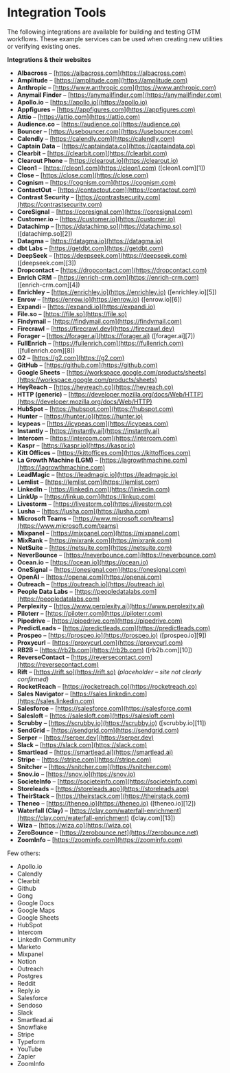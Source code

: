 # Integration Tools

The following integrations are available for building and testing GTM workflows. These example services can be used when creating new utilities or verifying existing ones.

**Integrations & their websites**

* **Albacross** – [https://albacross.com](https://albacross.com)
* **Amplitude** – [https://amplitude.com](https://amplitude.com)
* **Anthropic** – [https://www.anthropic.com](https://www.anthropic.com)
* **Anymail Finder** – [https://anymailfinder.com](https://anymailfinder.com)
* **Apollo.io** – [https://apollo.io](https://apollo.io)
* **Appfigures** – [https://appfigures.com](https://appfigures.com)
* **Attio** – [https://attio.com](https://attio.com)
* **Audience.co** – [https://audience.co](https://audience.co)
* **Bouncer** – [https://usebouncer.com](https://usebouncer.com)
* **Calendly** – [https://calendly.com](https://calendly.com)
* **Captain Data** – [https://captaindata.co](https://captaindata.co)
* **Clearbit** – [https://clearbit.com](https://clearbit.com)
* **Clearout Phone** – [https://clearout.io](https://clearout.io)
* **Cleon1** – [https://cleon1.com](https://cleon1.com) ([cleon1.com][1])
* **Close** – [https://close.com](https://close.com)
* **Cognism** – [https://cognism.com](https://cognism.com)
* **ContactOut** – [https://contactout.com](https://contactout.com)
* **Contrast Security** – [https://contrastsecurity.com](https://contrastsecurity.com)
* **CoreSignal** – [https://coresignal.com](https://coresignal.com)
* **Customer.io** – [https://customer.io](https://customer.io)
* **Datachimp** – [https://datachimp.so](https://datachimp.so) ([datachimp.so][2])
* **Datagma** – [https://datagma.io](https://datagma.io)
* **dbt Labs** – [https://getdbt.com](https://getdbt.com)
* **DeepSeek** – [https://deepseek.com](https://deepseek.com) ([deepseek.com][3])
* **Dropcontact** – [https://dropcontact.com](https://dropcontact.com)
* **Enrich CRM** – [https://enrich-crm.com](https://enrich-crm.com) ([enrich-crm.com][4])
* **Enrichley** – [https://enrichley.io](https://enrichley.io) ([enrichley.io][5])
* **Enrow** – [https://enrow.io](https://enrow.io) ([enrow.io][6])
* **Expandi** – [https://expandi.io](https://expandi.io)
* **File.so** – [https://file.so](https://file.so)
* **Findymail** – [https://findymail.com](https://findymail.com)
* **Firecrawl** – [https://firecrawl.dev](https://firecrawl.dev)
* **Forager** – [https://forager.ai](https://forager.ai) ([forager.ai][7])
* **FullEnrich** – [https://fullenrich.com](https://fullenrich.com) ([fullenrich.com][8])
* **G2** – [https://g2.com](https://g2.com)
* **GitHub** – [https://github.com](https://github.com)
* **Google Sheets** – [https://workspace.google.com/products/sheets](https://workspace.google.com/products/sheets)
* **HeyReach** – [https://heyreach.co](https://heyreach.co)
* **HTTP (generic)** – [https://developer.mozilla.org/docs/Web/HTTP](https://developer.mozilla.org/docs/Web/HTTP)
* **HubSpot** – [https://hubspot.com](https://hubspot.com)
* **Hunter** – [https://hunter.io](https://hunter.io)
* **Icypeas** – [https://icypeas.com](https://icypeas.com)
* **Instantly** – [https://instantly.ai](https://instantly.ai)
* **Intercom** – [https://intercom.com](https://intercom.com)
* **Kaspr** – [https://kaspr.io](https://kaspr.io)
* **Kitt Offices** – [https://kittoffices.com](https://kittoffices.com)
* **La Growth Machine (LGM)** – [https://lagrowthmachine.com](https://lagrowthmachine.com)
* **LeadMagic** – [https://leadmagic.io](https://leadmagic.io)
* **Lemlist** – [https://lemlist.com](https://lemlist.com)
* **LinkedIn** – [https://linkedin.com](https://linkedin.com)
* **LinkUp** – [https://linkup.com](https://linkup.com)
* **Livestorm** – [https://livestorm.co](https://livestorm.co)
* **Lusha** – [https://lusha.com](https://lusha.com)
* **Microsoft Teams** – [https://www.microsoft.com/teams](https://www.microsoft.com/teams)
* **Mixpanel** – [https://mixpanel.com](https://mixpanel.com)
* **MixRank** – [https://mixrank.com](https://mixrank.com)
* **NetSuite** – [https://netsuite.com](https://netsuite.com)
* **NeverBounce** – [https://neverbounce.com](https://neverbounce.com)
* **Ocean.io** – [https://ocean.io](https://ocean.io)
* **OneSignal** – [https://onesignal.com](https://onesignal.com)
* **OpenAI** – [https://openai.com](https://openai.com)
* **Outreach** – [https://outreach.io](https://outreach.io)
* **People Data Labs** – [https://peopledatalabs.com](https://peopledatalabs.com)
* **Perplexity** – [https://www.perplexity.ai](https://www.perplexity.ai)
* **Piloterr** – [https://piloterr.com](https://piloterr.com)
* **Pipedrive** – [https://pipedrive.com](https://pipedrive.com)
* **PredictLeads** – [https://predictleads.com](https://predictleads.com)
* **Prospeo** – [https://prospeo.io](https://prospeo.io) ([prospeo.io][9])
* **Proxycurl** – [https://proxycurl.com](https://proxycurl.com)
* **RB2B** – [https://rb2b.com](https://rb2b.com) ([rb2b.com][10])
* **ReverseContact** – [https://reversecontact.com](https://reversecontact.com)
* **Rift** – [https://rift.so](https://rift.so) *(placeholder – site not clearly confirmed)*
* **RocketReach** – [https://rocketreach.co](https://rocketreach.co)
* **Sales Navigator** – [https://sales.linkedin.com](https://sales.linkedin.com)
* **Salesforce** – [https://salesforce.com](https://salesforce.com)
* **Salesloft** – [https://salesloft.com](https://salesloft.com)
* **Scrubby** – [https://scrubby.io](https://scrubby.io) ([scrubby.io][11])
* **SendGrid** – [https://sendgrid.com](https://sendgrid.com)
* **Serper** – [https://serper.dev](https://serper.dev)
* **Slack** – [https://slack.com](https://slack.com)
* **Smartlead** – [https://smartlead.ai](https://smartlead.ai)
* **Stripe** – [https://stripe.com](https://stripe.com)
* **Snitcher** – [https://snitcher.com](https://snitcher.com)
* **Snov.io** – [https://snov.io](https://snov.io)
* **SocieteInfo** – [https://societeinfo.com](https://societeinfo.com)
* **Storeleads** – [https://storeleads.app](https://storeleads.app)
* **TheirStack** – [https://theirstack.com](https://theirstack.com)
* **Theneo** – [https://theneo.io](https://theneo.io) ([theneo.io][12])
* **Waterfall (Clay)** – [https://clay.com/waterfall-enrichment](https://clay.com/waterfall-enrichment) ([clay.com][13])
* **Wiza** – [https://wiza.co](https://wiza.co)
* **ZeroBounce** – [https://zerobounce.net](https://zerobounce.net)
* **ZoomInfo** – [https://zoominfo.com](https://zoominfo.com)

Few others:
- Apollo.io
- Calendly
- Clearbit
- Github
- Gong
- Google Docs
- Google Maps
- Google Sheets
- HubSpot
- Intercom
- LinkedIn Community
- Marketo
- Mixpanel
- Notion
- Outreach
- Postgres
- Reddit
- Reply.io
- Salesforce
- Sendoso
- Slack
- Smartlead.ai
- Snowflake
- Stripe
- Typeform
- YouTube
- Zapier
- ZoomInfo
